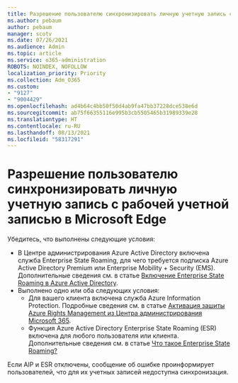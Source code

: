 ```yaml
---
title: Разрешение пользователю синхронизировать личную учетную запись с рабочей учетной записью в Microsoft Edge
ms.author: pebaum
author: pebaum
manager: scotv
ms.date: 07/26/2021
ms.audience: Admin
ms.topic: article
ms.service: o365-administration
ROBOTS: NOINDEX, NOFOLLOW
localization_priority: Priority
ms.collection: Adm_O365
ms.custom:
- "9127"
- "9004429"
ms.openlocfilehash: ad4b64c4bb50f50d4ab9fa47bb37228dce538e6d
ms.sourcegitcommit: ab75f66355116e995b3cb5505465b31989339e28
ms.translationtype: HT
ms.contentlocale: ru-RU
ms.lasthandoff: 08/13/2021
ms.locfileid: "58317291"
---
```

# <a name="enable-a-user-to-sync-a-personal-account-with-the-work-account-in-microsoft-edge"></a>Разрешение пользователю синхронизировать личную учетную запись с рабочей учетной записью в Microsoft Edge

Убедитесь, что выполнены следующие условия:

- В Центре администрирования Azure Active Directory включена служба Enterprise State Roaming, для чего требуется подписка Azure Active Directory Premium или Enterprise Mobility + Security (EMS). Дополнительные сведения см. в статье [Включение Enterprise State Roaming в Azure Active Directory](https://docs.microsoft.com/azure/active-directory/devices/enterprise-state-roaming-enable).
- Выполнено одно или оба следующих условия:
    - Для вашего клиента включена служба Azure Information Protection. Подробные сведения см. в статье [Активация зашиты Azure Rights Management из Центра администрирования Microsoft 365](https://docs.microsoft.com/azure/information-protection/activate-office365).
    - Функция Azure Active Directory Enterprise State Roaming (ESR) включена для любого пользователя или клиента. Дополнительные сведения см. в статье [Что такое Enterprise State Roaming?](https://docs.microsoft.com/azure/active-directory/devices/enterprise-state-roaming-overview)

Если AIP и ESR отключены, сообщение об ошибке проинформирует пользователей, что для их учетных записей недоступна синхронизация.
